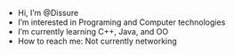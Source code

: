- Hi, I’m @Dissure
- I’m interested in Programing and Computer technologies
- I’m currently learning C++, Java, and OO
- How to reach me: Not currently networking

<!---
Dissurender/Dissurender is a ✨ special ✨ repository because its `README.md` (this file) appears on your GitHub profile.
You can click the Preview link to take a look at your changes.
--->
